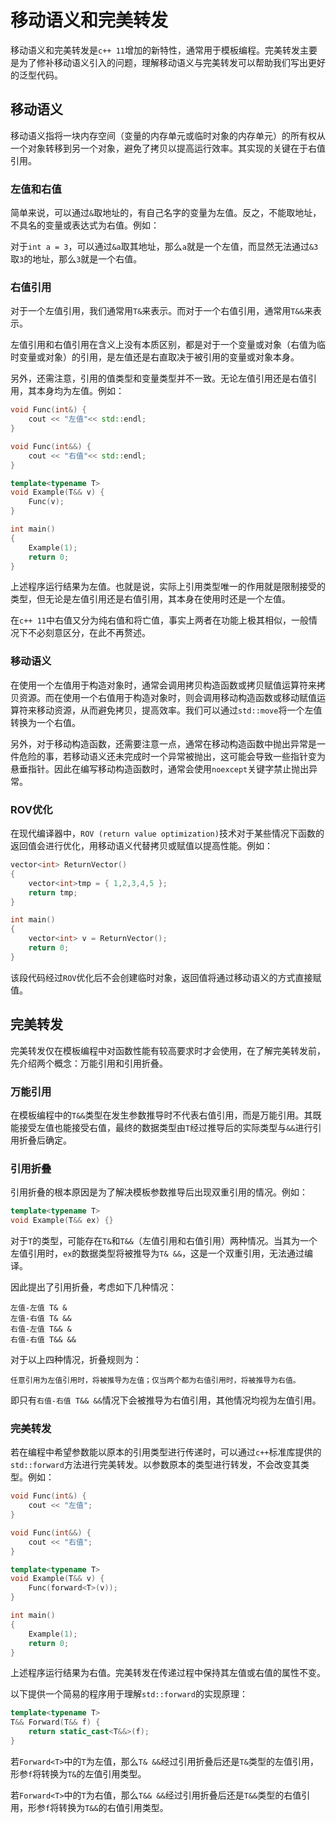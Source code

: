 # 移动语义和完美转发

移动语义和完美转发是`c++ 11`增加的新特性，通常用于模板编程。完美转发主要是为了修补移动语义引入的问题，理解移动语义与完美转发可以帮助我们写出更好的泛型代码。

## 移动语义

移动语义指将一块内存空间（变量的内存单元或临时对象的内存单元）的所有权从一个对象转移到另一个对象，避免了拷贝以提高运行效率。其实现的关键在于右值引用。

### 左值和右值

简单来说，可以通过`&`取地址的，有自己名字的变量为左值。反之，不能取地址，不具名的变量或表达式为右值。例如：

对于`int a = 3`，可以通过`&a`取其地址，那么`a`就是一个左值，而显然无法通过`&3`取`3`的地址，那么`3`就是一个右值。

### 右值引用

对于一个左值引用，我们通常用`T&`来表示。而对于一个右值引用，通常用`T&&`来表示。

左值引用和右值引用在含义上没有本质区别，都是对于一个变量或对象（右值为临时变量或对象）的引用，是左值还是右直取决于被引用的变量或对象本身。

另外，还需注意，引用的值类型和变量类型并不一致。无论左值引用还是右值引用，其本身均为左值。例如：

```cpp
void Func(int&) {
    cout << "左值"<< std::endl;
}

void Func(int&&) {
    cout << "右值"<< std::endl;
}

template<typename T>
void Example(T&& v) {
    Func(v);
}

int main()
{
    Example(1);
    return 0;
}
```

上述程序运行结果为左值。也就是说，实际上引用类型唯一的作用就是限制接受的类型，但无论是左值引用还是右值引用，其本身在使用时还是一个左值。

在`c++ 11`中右值又分为纯右值和将亡值，事实上两者在功能上极其相似，一般情况下不必刻意区分，在此不再赘述。

### 移动语义

在使用一个左值用于构造对象时，通常会调用拷贝构造函数或拷贝赋值运算符来拷贝资源。而在使用一个右值用于构造对象时，则会调用移动构造函数或移动赋值运算符来移动资源，从而避免拷贝，提高效率。我们可以通过`std::move`将一个左值转换为一个右值。

另外，对于移动构造函数，还需要注意一点，通常在移动构造函数中抛出异常是一件危险的事，若移动语义还未完成时一个异常被抛出，这可能会导致一些指针变为悬垂指针。因此在编写移动构造函数时，通常会使用`noexcept`关键字禁止抛出异常。

### ROV优化

在现代编译器中，`ROV (return value optimization)`技术对于某些情况下函数的返回值会进行优化，用移动语义代替拷贝或赋值以提高性能。例如：

```cpp
vector<int> ReturnVector()
{
    vector<int>tmp = { 1,2,3,4,5 };
    return tmp;
}

int main()
{
    vector<int> v = ReturnVector();
    return 0;
}
```

该段代码经过`ROV`优化后不会创建临时对象，返回值将通过移动语义的方式直接赋值。

## 完美转发

完美转发仅在模板编程中对函数性能有较高要求时才会使用，在了解完美转发前，先介绍两个概念：万能引用和引用折叠。

### 万能引用

在模板编程中的`T&&`类型在发生参数推导时不代表右值引用，而是万能引用。其既能接受左值也能接受右值，最终的数据类型由`T`经过推导后的实际类型与`&&`进行引用折叠后确定。

### 引用折叠

引用折叠的根本原因是为了解决模板参数推导后出现双重引用的情况。例如：

```cpp
template<typename T>
void Example(T&& ex) {}
```

对于`T`的类型，可能存在`T&`和`T&&`（左值引用和右值引用）两种情况。当其为一个左值引用时，`ex`的数据类型将被推导为`T& &&`，这是一个双重引用，无法通过编译。

因此提出了引用折叠，考虑如下几种情况：

```
左值-左值 T& &
左值-右值 T& &&
右值-左值 T&& &
右值-右值 T&& &&
```

对于以上四种情况，折叠规则为：

`任意引用为左值引用时，将被推导为左值；仅当两个都为右值引用时，将被推导为右值。`

即只有`右值-右值 T&& &&`情况下会被推导为右值引用，其他情况均视为左值引用。

### 完美转发

若在编程中希望参数能以原本的引用类型进行传递时，可以通过`c++`标准库提供的`std::forward`方法进行完美转发。以参数原本的类型进行转发，不会改变其类型。例如：

```cpp
void Func(int&) {
    cout << "左值";
}

void Func(int&&) {
    cout << "右值";
}

template<typename T>
void Example(T&& v) {
    Func(forward<T>(v));
}

int main()
{
    Example(1);
    return 0;
}
```

上述程序运行结果为右值。完美转发在传递过程中保持其左值或右值的属性不变。

以下提供一个简易的程序用于理解`std::forward`的实现原理：

```cpp
template<typename T>
T&& Forward(T&& f) {
    return static_cast<T&&>(f);
}
```

若`Forward<T>`中的`T`为左值，那么`T& &&`经过引用折叠后还是`T&`类型的左值引用，形参`f`将转换为`T&`的左值引用类型。

若`Forward<T>`中的`T`为右值，那么`T&& &&`经过引用折叠后还是`T&&`类型的右值引用，形参`f`将转换为`T&&`的右值引用类型。
